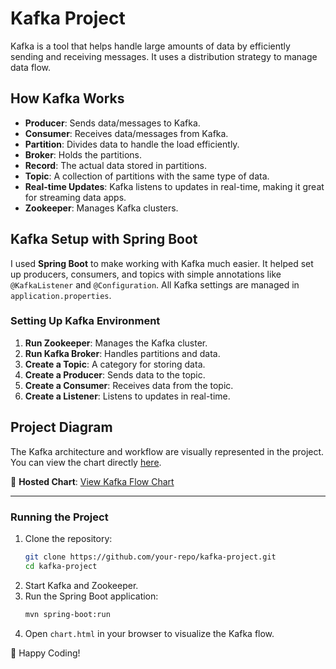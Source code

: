 # Kafka Project

Kafka is a tool that helps handle large amounts of data by efficiently sending and receiving messages. It uses a distribution strategy to manage data flow.

## How Kafka Works

- **Producer**: Sends data/messages to Kafka.
- **Consumer**: Receives data/messages from Kafka.
- **Partition**: Divides data to handle the load efficiently.
- **Broker**: Holds the partitions.
- **Record**: The actual data stored in partitions.
- **Topic**: A collection of partitions with the same type of data.
- **Real-time Updates**: Kafka listens to updates in real-time, making it great for streaming data apps.
- **Zookeeper**: Manages Kafka clusters.

## Kafka Setup with Spring Boot

I used **Spring Boot** to make working with Kafka much easier. It helped set up producers, consumers, and topics with simple annotations like `@KafkaListener` and `@Configuration`. All Kafka settings are managed in `application.properties`.

### Setting Up Kafka Environment

1. **Run Zookeeper**: Manages the Kafka cluster.
2. **Run Kafka Broker**: Handles partitions and data.
3. **Create a Topic**: A category for storing data.
4. **Create a Producer**: Sends data to the topic.
5. **Create a Consumer**: Receives data from the topic.
6. **Create a Listener**: Listens to updates in real-time.

## Project Diagram

The Kafka architecture and workflow are visually represented in the project. You can view the chart directly [here](https://your-username.github.io/repo-name/docs/chart.html).

📂 **Hosted Chart**: [View Kafka Flow Chart](https://MustaphaJAM.github.io/kafka/docs/chart.html)

---

### Running the Project

1. Clone the repository:
   ```sh
   git clone https://github.com/your-repo/kafka-project.git
   cd kafka-project
   ```
2. Start Kafka and Zookeeper.
3. Run the Spring Boot application:
   ```sh
   mvn spring-boot:run
   ```
4. Open `chart.html` in your browser to visualize the Kafka flow.

🚀 Happy Coding!
